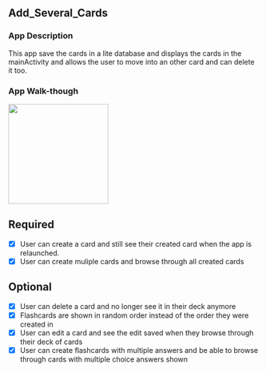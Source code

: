 
## Add_Several_Cards

### App Description
This app save the cards in a lite database and displays the cards in the mainActivity and allows the user to move into an other card and can delete it too.
### App Walk-though

<img src="" width=200><br>

## Required
- [x] User can create a card and still see their created card when the app is relaunched.
- [x] User can create muliple cards and browse through all created cards

## Optional
- [x] User can delete a card and no longer see it in their deck anymore
- [x] Flashcards are shown in random order instead of the order they were created in
- [x] User can edit a card and see the edit saved when they browse through their deck of cards
- [x] User can create flashcards with multiple answers and be able to browse through cards with multiple choice answers shown
